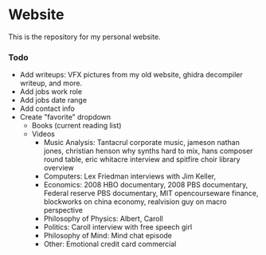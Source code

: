 # Website

This is the repository for my personal website.

### Todo
 - Add writeups: VFX pictures from my old website, ghidra decompiler writeup, and more.
 - Add jobs work role
 - Add jobs date range
 - Add contact info
 - Create "favorite" dropdown
   - Books (current reading list)
   - Videos
     - Music Analysis: Tantacrul corporate music, jameson nathan jones, christian henson why synths hard to mix, hans composer round table, eric whitacre interview and spitfire choir library overview
     - Computers: Lex Friedman interviews with Jim Keller, 
     - Economics: 2008 HBO documentary, 2008 PBS documentary, Federal reserve PBS documentary, MIT opencourseware finance, blockworks on china economy, realvision guy on macro perspective
     - Philosophy of Physics: Albert, Caroll
     - Politics: Caroll interview with free speech girl
     - Philosophy of Mind: Mind chat episode
     - Other: Emotional credit card commercial
